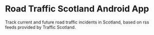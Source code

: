 # Road Traffic Scotland Android App

Track current and future road traffic incidents in Scotland, based on rss feeds provided by Traffic Scotland.


